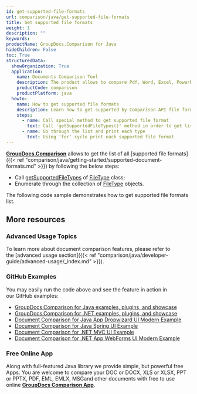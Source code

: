 ```yaml
---
id: get-supported-file-formats
url: comparison/java/get-supported-file-formats
title: Get supported file formats
weight: 1
description: ""
keywords:
productName: GroupDocs.Comparison for Java
hideChildren: False
toc: True
structuredData:
  showOrganization: True
  application:
    name: Documents Comparison Tool
    description: The product allows to compare Pdf, Word, Excel, PowerPoint, AutoCad, Image, Code and much more file formats. Comparison API also supports accepting or rejecting changes, extracting document information and generating comparison report
    productCode: comparison
    productPlatform: java
  howTo:
    name: How to get supported file formats
    description: Learn how to get supported by Comparison API file formats
    steps:
      - name: Call special method to get supported file format
        text: Call 'getSupportedFileTypes()' method in order to get list of file formats
      - name: Go through the list and print each type
        text: Using 'for' cycle print each supported file format
---
```


**[GroupDocs.Comparison](https://products.groupdocs.com/comparison/java)** allows to get the list of all [supported file formats]({{< ref "comparison/java/getting-started/supported-document-formats.md" >}}) by following the below steps:

- Call [getSupportedFileTypes](<https://apireference.groupdocs.com/comparison/java/com.groupdocs.comparison.result/FileType#getSupportedFileTypes()>) of [FileType](https://apireference.groupdocs.com/comparison/java/com.groupdocs.comparison.result/FileType) class;
- Enumerate through the collection of [FileType](https://apireference.groupdocs.com/comparison/java/com.groupdocs.comparison.result/FileType) objects.

The following code sample demonstrates how to get supported file formats list.

<script src="https://gist.github.com/groupdocs-comparison-gists/bfd324e74c6d9c58a6dcbb4833fb834e.js"></script>

## More resources

### Advanced Usage Topics

To learn more about document comparison features, please refer to the [advanced usage section]({{< ref "comparison/java/developer-guide/advanced-usage/_index.md" >}}).

### GitHub Examples

You may easily run the code above and see the feature in action in our GitHub examples:

- [GroupDocs.Comparison for Java examples, plugins, and showcase](https://github.com/groupdocs-comparison/GroupDocs.Comparison-for-Java)
- [GroupDocs.Comparison for .NET examples, plugins, and showcase](https://github.com/groupdocs-comparison/GroupDocs.Comparison-for-.NET)
- [Document Comparison for Java App Dropwizard UI Modern Example](https://github.com/groupdocs-comparison/GroupDocs.Comparison-for-Java-Dropwizard)
- [Document Comparison for Java Spring UI Example](https://github.com/groupdocs-comparison/GroupDocs.Comparison-for-Java-Spring)
- [Document Comparison for .NET MVC UI Example](https://github.com/groupdocs-comparison/GroupDocs.Comparison-for-.NET-MVC)
- [Document Comparison for .NET App WebForms UI Modern Example](https://github.com/groupdocs-comparison/GroupDocs.Comparison-for-.NET-WebForms)

### Free Online App

Along with full-featured Java library we provide simple, but powerful free Apps.
You are welcome to compare your DOC or DOCX, XLS or XLSX, PPT or PPTX, PDF, EML, EMLX, MSGand other documents with free to use online **[GroupDocs Comparison App](https://products.groupdocs.app/comparison)**.
